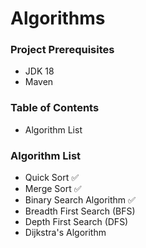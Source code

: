 # Algorithms

### Project Prerequisites

- JDK 18
- Maven

### Table of Contents

- Algorithm List

### Algorithm List

- Quick Sort :white_check_mark:
- Merge Sort :white_check_mark:
- Binary Search Algorithm :white_check_mark:
- Breadth First Search (BFS)
- Depth First Search (DFS)
- Dijkstra's Algorithm